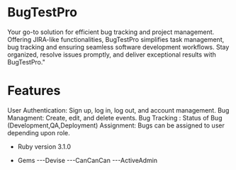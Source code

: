 
# BugTestPro

Your go-to solution for efficient bug tracking and project management. Offering JIRA-like functionalities, BugTestPro simplifies task management, bug tracking and ensuring seamless software development workflows. Stay organized, resolve issues promptly, and deliver exceptional results with BugTestPro."

# Features
User Authentication: Sign up, log in, log out, and account management.
Bug Managment: Create, edit, and delete events.
Bug Tracking : Status of Bug (Development,QA,Deployment) 
Assignment: Bugs can be assigned to user depending upon role.

* Ruby version 3.1.0

* Gems
---Devise
---CanCanCan
---ActiveAdmin
